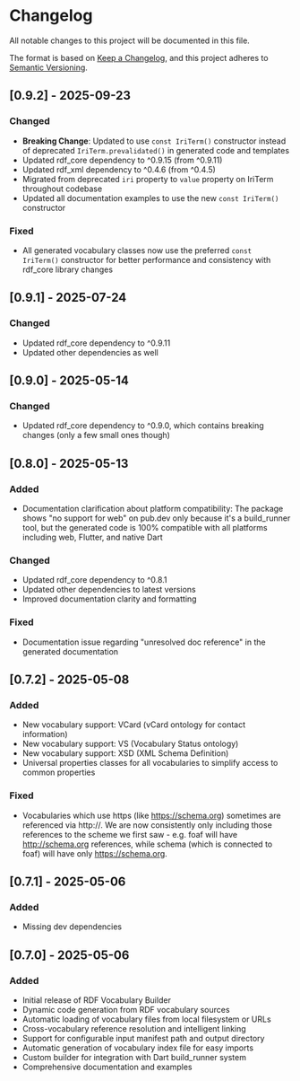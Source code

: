 # Changelog

All notable changes to this project will be documented in this file.

The format is based on [Keep a Changelog](https://keepachangelog.com/en/1.0.0/),
and this project adheres to [Semantic Versioning](https://semver.org/spec/v2.0.0.html).

## [0.9.2] - 2025-09-23

### Changed
- **Breaking Change**: Updated to use `const IriTerm()` constructor instead of deprecated `IriTerm.prevalidated()` in generated code and templates
- Updated rdf_core dependency to ^0.9.15 (from ^0.9.11)
- Updated rdf_xml dependency to ^0.4.6 (from ^0.4.5)
- Migrated from deprecated `iri` property to `value` property on IriTerm throughout codebase
- Updated all documentation examples to use the new `const IriTerm()` constructor

### Fixed
- All generated vocabulary classes now use the preferred `const IriTerm()` constructor for better performance and consistency with rdf_core library changes

## [0.9.1] - 2025-07-24

### Changed
- Updated rdf_core dependency to ^0.9.11
- Updated other dependencies as well

## [0.9.0] - 2025-05-14

### Changed
- Updated rdf_core dependency to ^0.9.0, which contains breaking changes (only a few small ones though)

## [0.8.0] - 2025-05-13

### Added
- Documentation clarification about platform compatibility: The package shows "no support for web" on pub.dev only because it's a build_runner tool, but the generated code is 100% compatible with all platforms including web, Flutter, and native Dart

### Changed
- Updated rdf_core dependency to ^0.8.1
- Updated other dependencies to latest versions
- Improved documentation clarity and formatting

### Fixed
- Documentation issue regarding "unresolved doc reference" in the generated documentation

## [0.7.2] - 2025-05-08

### Added
- New vocabulary support: VCard (vCard ontology for contact information)
- New vocabulary support: VS (Vocabulary Status ontology)
- New vocabulary support: XSD (XML Schema Definition)
- Universal properties classes for all vocabularies to simplify access to common properties

### Fixed
- Vocabularies which use https (like https://schema.org) sometimes are referenced via http://. We are now consistently only including those references to the scheme we first saw - e.g. foaf will have http://schema.org references, while schema (which is connected to foaf) will have only https://schema.org.

## [0.7.1] - 2025-05-06

### Added
- Missing dev dependencies

## [0.7.0] - 2025-05-06

### Added
- Initial release of RDF Vocabulary Builder
- Dynamic code generation from RDF vocabulary sources
- Automatic loading of vocabulary files from local filesystem or URLs
- Cross-vocabulary reference resolution and intelligent linking
- Support for configurable input manifest path and output directory
- Automatic generation of vocabulary index file for easy imports
- Custom builder for integration with Dart build_runner system
- Comprehensive documentation and examples
